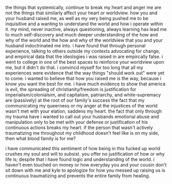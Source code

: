 the things that systemically, continue to break my heart and anger me are not the things that similarly affect your heart or worldview. how you and your husband raised me, as well as my very being pushed me to be inquisitive and a wanting to understand the world and how i operate within it. my mind, never inactive, always questioning, always learning has lead me to much self-discovery and much deeper understanding of the how and why of the world and the how and why of the worldview that you and your husband indoctrinated me into. i have found that through personal experience, talking to others outside my contexts advocating for change, and empirical data that the ideologies i was raised in are empircally false. i went to college in one of the best spaces to reinforce your worldview upon me, but it didn't do that. i convincd myself for too long that all my experiences were evidence that the way things "should work out" were yet to come. i wanted to believe that how you raised me is the way, because i know you want the best for me.
i have much evidence to show that america is evil, the spreading of christianity/freedom is justification for imperialism/colonialsim, and capitalism, patriarchy, and white-supremacy are (passively) at the root of our family's success
the fact that my communicating my queerness or my anger at the injustices of the world wasn't met with your elation, saddens my heart. the fact that only through my trauma have i wanted to call out your husbands emotional abuse and manipulation only to be met with your defense or justification of his continuous actions breaks my heart. if the person that wasn't actively traumatizing me throughout my childhood doesn't feel like is on my side, then what blood family is for me?

i have communicated this sentiment of how being in this fucked up world crushes my soul and will to subsist. you offer no justification of how or why life is; despite that i have found logic and understanding of the world. i haven't even touched on money or how everyday you and your cousin don't sit down with me and kyle to apologize for how you messed up raising us is continuous traumatizing and prevents the entire family from healing.
